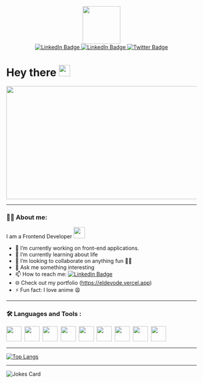 <div id="header" align="center">
  <img src="https://cdn.dribbble.com/users/461802/screenshots/4753031/media/4711ad8d0ba0dcd367061aa7841f8107.gif" width="100"/>
</div>

<div id="badges" align="center">
  <a href="https://www.linkedin.com/in/ayo-el-praise-b17b80228/">
    <img src="https://img.shields.io/badge/LinkedIn-blue?style=for-the-badge&logo=linkedin&logoColor=white" alt="LinkedIn Badge"/>
  </a>
    <a href="https://www.instagram.com/eldevode/">
    <img src="https://img.shields.io/badge/Instagram-E4405F?style=for-the-badge&logo=instagram&logoColor=white" alt="LinkedIn Badge"/>
  </a>
<!--   <a href="your-youtube-URL">
    <img src="https://img.shields.io/badge/YouTube-red?style=for-the-badge&logo=youtube&logoColor=white" alt="Youtube Badge"/>
  </a> -->
  <a href="https://twitter.com/Eldevode_">
    <img src="https://img.shields.io/badge/Twitter-blue?style=for-the-badge&logo=twitter&logoColor=white" alt="Twitter Badge"/>
  </a>
</div>
<div align="center">
  <img src="https://komarev.com/ghpvc/?username=ELDEVODE&style=flat-square&color=blue"  alt=""/>
</div>

<h1>
  Hey there
  <img src="https://media.giphy.com/media/hvRJCLFzcasrR4ia7z/giphy.gif" width="30px"/>
</h1>

<div align="center">
  <img src="https://media.giphy.com/media/dWesBcTLavkZuG35MI/giphy.gif" width="600" height="300"/>
</div>

---
### :man_technologist: About me:
I am a Frontend Developer <img src="https://media.giphy.com/media/WUlplcMpOCEmTGBtBW/giphy.gif" width="30">

- 🔭 I’m currently working on front-end applications.
- 🌱 I’m currently learning about life
- 👯 I’m looking to collaborate on anything fun 😶‍🌫️
- 💬 Ask me something interesting
- 📫 How to reach me: [![Linkedin Badge](https://img.shields.io/badge/-ElPraise-blue?style=flat&logo=Linkedin&logoColor=white)](https://www.linkedin.com/in/ayo-el-praise-b17b80228/)
- 🌐 Check out my portfolio (https://eldevode.vercel.app)
- ⚡ Fun fact: I love anime 😩

---

### :hammer_and_wrench: Languages and Tools :
<div>
  <img src="https://cdn.jsdelivr.net/gh/devicons/devicon/icons/javascript/javascript-plain.svg"  width="40" height="40" />&nbsp;
  <img src="https://cdn.jsdelivr.net/gh/devicons/devicon/icons/typescript/typescript-original.svg"  width="40" height="40" />&nbsp;
  <img src="https://cdn.jsdelivr.net/gh/devicons/devicon/icons/react/react-original.svg"  width="40" height="40" />&nbsp;
  <img src="https://cdn.jsdelivr.net/gh/devicons/devicon/icons/nextjs/nextjs-line.svg"  width="40" height="40" />&nbsp;
  <img src="https://cdn.jsdelivr.net/gh/devicons/devicon/icons/sass/sass-original.svg"  width="40" height="40" />&nbsp;
  <img src="https://cdn.jsdelivr.net/gh/devicons/devicon/icons/tailwindcss/tailwindcss-plain.svg"  width="40" height="40" />&nbsp;
   <img src="https://cdn.jsdelivr.net/gh/devicons/devicon/icons/firebase/firebase-plain.svg"  width="40" height="40" />&nbsp;
  <img src="https://cdn.jsdelivr.net/gh/devicons/devicon/icons/figma/figma-original.svg"  width="40" height="40" />&nbsp;
  <img src="https://cdn.jsdelivr.net/gh/devicons/devicon/icons/git/git-plain-wordmark.svg"  width="40" height="40" />&nbsp;
</div>


---


[![Top Langs](https://github-readme-stats.vercel.app/api/top-langs/?username=eldevode&layout=compact&theme=vision-friendly-dark)](https://github.com/eldevode/github-readme-stats)


---

<!-- HTML -->
<img src="https://readme-jokes.vercel.app/api" alt="Jokes Card" />
